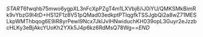 $START$6fwqhb75mwo6ygpXL3nFcXpPZgT4m1LXVbj6/iJ0iYU/QMKSMkBimRk9vYbzG9I4tD+HS12F1z8V51pQMad03edkptPTIqgfkTSSJgbQi2a8wZ71MESLkpWMThbqog6E9iR8yrPewI9Ncx7JklJvIHNwiduchKH039opL3Guyr2eJzzbcHLKy3eBjAkcYUoKh2YXk5J4p6kz6RdMsQ78Wg==$END$